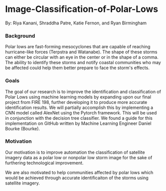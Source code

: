 # Image-Classification-of-Polar-Lows
By: Riya Kanani, Shraddha Patre, Katie Fernon, and Ryan Birmingham
### Background
Polar lows are fast-forming mesocyclones that are capable of reaching hurricane-like forces (Terpstra and Watanabe). The shape of these storms can either be circular with an eye in the center or in the shape of a comma. The ability to identify these storms and notify coastal communities who may be affected could help them better prepare to face the storm's effects.

### Goals
The goal of our research is to improve the identification and classification of Polar Lows using machine learning models by expanding upon our final project from FIRE 198, further developing it to produce more accurate identification results. We will partially accomplish this by implementing a CNN model called AlexNet using the Pytorch framework. This will be used in conjunction with the decision tree classifier. We found a guide for this implementation on GitHub written by Machine Learning Engineer Daniel Bourke (Bourke).

### Motivation
Our motivation is to improve automation the classification of satellite imagery data as a polar low or nonpolar low storm image for the sake of furthering technological improvement.

We are also motivated to help communities affected by polar lows which would be achieved through accurate identificaiton of the storms using satellite imagery.
